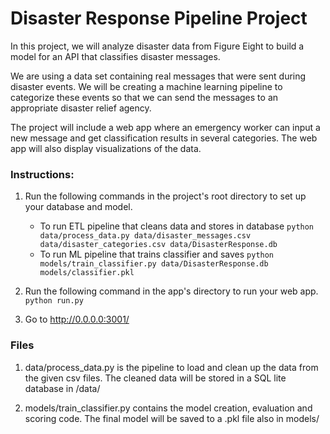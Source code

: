 # Disaster Response Pipeline Project

In this project, we will analyze disaster data from Figure Eight to build a model for an API that classifies disaster messages.

We are using a data set containing real messages that were sent during disaster events. We will be creating a machine learning pipeline to categorize these events so that we can send the messages to an appropriate disaster relief agency.

The project will include a web app where an emergency worker can input a new message and get classification results in several categories. The web app will also display visualizations of the data. 

### Instructions:
1. Run the following commands in the project's root directory to set up your database and model.

    - To run ETL pipeline that cleans data and stores in database
        `python data/process_data.py data/disaster_messages.csv data/disaster_categories.csv data/DisasterResponse.db`
    - To run ML pipeline that trains classifier and saves
        `python models/train_classifier.py data/DisasterResponse.db models/classifier.pkl`

2. Run the following command in the app's directory to run your web app.
    `python run.py`

3. Go to http://0.0.0.0:3001/


### Files

1. data/process_data.py is the pipeline to load and clean up the data from the given csv files.  The cleaned data will be stored in a SQL lite database in /data/

2. models/train_classifier.py contains the model creation, evaluation and scoring code.  The final model will be saved to a .pkl file also in models/
